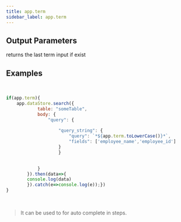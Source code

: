 ```yaml
---
title: app.term
sidebar_label: app.term
---
```

## Output Parameters
  returns the last term input if exist
​
## Examples
​
```js
if(app.term){
	app.dataStore.search({
            table: "someTable",
            body: {
                "query": {
             
                    "query_string": {
                        "query": `*${app.term.toLowerCase()}*`,
                        "fields": ['employee_name','employee_id']
                    }
                    }

                
            }
        }).then(data=>{
        console.log(data)
        }).catch(e=>console.log(e));})
}
```
​
> It can be used to for auto complete in steps.
